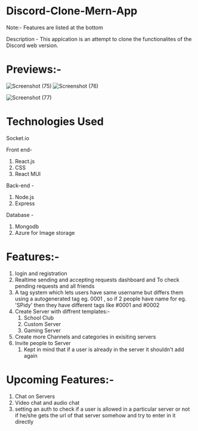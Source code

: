 # Discord-Clone-Mern-App

Note:- Features are listed at the bottom

Description -
This appication is an attempt to clone the functionalites of the Discord web version.

# Previews:-

![Screenshot (75)](https://user-images.githubusercontent.com/73217093/204859563-a0385786-11cb-469d-b391-73abadbeb282.png)
![Screenshot (76)](https://user-images.githubusercontent.com/73217093/204859745-87c37941-c8c8-43f8-86a0-2314f9be6478.png)

![Screenshot (77)](https://user-images.githubusercontent.com/73217093/204859588-d15d2b17-a8b9-484d-82b1-bb6e3bc3d836.png)

# Technologies Used

Socket.io

Front end-

1. React.js
2. CSS
3. React MUI

Back-end -

1. Node.js
2. Express

Database - 

1. Mongodb
2. Azure for Image storage

# Features:- 
1. login and registration 
2. Realtime sending and accepting requests dashboard and To check pending requests and all friends
3. A tag system which lets users have same username but differs them using a autogenerated tag eg. 0001 , so if 2 people have name for eg. 'SPidy' then they have different tags like #0001 and #0002
4. Create Server with diffrent templates:-
    1. School Club
    2. Custom Server
    3. Gaming Server   
5. Create more Channels and categories in exisiting servers
6. Invite people to Server
    1. Kept in mind that if a user is already in the server it shouldn't add again

# Upcoming Features:-
1. Chat on Servers
2. Video chat and audio chat
3. setting an auth to check if a user is allowed in a particular server or not if he/she gets the url of that server somehow and try to enter in it directly
